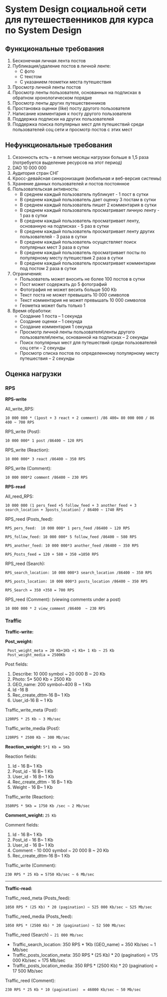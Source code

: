 # System Design социальной сети для путешественников для курса по System Design

## Функциональные требования
1.	Бесконечная личная лента постов
2.	Публикация/удаление постов в личной ленте:
    - С фото
    - С текстом
    - С указанием геометки места путешествия
3.	Просмотр личной ленты постов 
4.	Просмотр ленты пользователя, основанных на подписках в обратном хронологическом порядке
5.	Просмотр ленты других путешественников
6.	Простановка оценки (like) посту другого пользователя
7.	Написание комментария к посту другого пользователя
8.	Поддержка подписки на других пользователей
9.	Поддержка поиска популярных мест для путешествий среди пользователей соц сети и просмотр постов с этих мест

## Нефункциональные требования
1.	Сезонность есть – в летние месяцы нагрузки больше в 1,5 раза (потребуется выделение ресурсов на этот период)
2.	DAO 10 000 000
3.	Аудитория стран СНГ
4.	Кросс-девайсная синхронизация (мобильная и веб-версия системы)
5.	Хранение данных пользователей и постов постоянное
6.	Пользовательская активность:
    - В среднем каждый пользователь публикует - 1 пост в сутки
    - В среднем каждый пользователь дает оценку 3 постам в сутки
    - В среднем каждый пользователь пишет 2 комментария в сутки
    - В среднем каждый пользователь просматривает личную ленту - 1 раз в сутки 
    - В среднем каждый пользователь просматривает ленту, основанную на подписках - 5 раз в сутки
    - В среднем каждый пользователь просматривает ленту других пользователей - 3 раза в сутки
    - В среднем каждый пользователь осуществляет поиск популярных мест 3 раза в сутки
    - В среднем каждый пользователь просматривает посты по популярному месту путешествия 2 раза в сутки
    - В среднем каждый пользователь просматривает комментарии под постом 2 раза в сутки
7.	Ограничения:
    - Пользователь может вносить не более 100 постов в сутки
    - Пост может содержать до 5 фотографий
    - Фотография не может весить больше 500 Kb
    - Текст поста не может превышать 10 000 символов
    - Текст комментария не может превышать 10 000 символов
    - Геометка может быть только 1
8.	Время обработки:
    - Создание 1 поста – 1 секунда
    - Создание оценки – 1 секунда
    - Создание комментария 1 секунда
    - Просмотр личной ленты пользователя\ленты другого пользователя\ленты, основанной на подписках – 2 секунды
    - Поиск популярных мест для путешествий среди пользователей соц сети – 2 секунды
    - Просмотр списка постов по определенному популярному месту путешествия – 2 секунды

## Оценка нагрузки
### RPS
**RPS-write**

All_write_RPS:

    10 000 000 * (1post + 3 react + 2 comment) /86 400= 80 000 000 / 86 400 ~ 700 RPS

RPS_write (Post): 

    10 000 000* 1 post /86400 ~ 120 RPS

RPS_write (Reaction): 

    10 000 000* 3 react /86400 ~ 350 RPS

RPS_write (Comment):

    10 000 000*2 comment /86400 ~ 230 RPS

**RPS-read**

All_reed_RPS: 

    10 000 000 (1 pers_feed +5 follow_feed + 3 another_feed + 3 search_location + 3posts_location) / 86400 ~ 1740 RPS
 
RPS_reed (Posts_feed):

    RPS_pers_feed:  10 000 000* 1 pers_feed /86400 ~ 120 RPS 
    
    RPS_follow_feed: 10 000 000* 5 follow_feed /86400 ~ 580 RPS
    
    RPS_another_feed: 10 000 000*3 another_feed /86400 ~ 350 RPS
    
    RPS_Posts_feed = 120 + 580 + 350 =1050 RPS

RPS_reed (Search):

    RPS_search_location: 10 000 000*3 search_location /86400 ~ 350 RPS
    
    RPS_posts_location: 10 000 000*3 posts_location /86400 ~ 350 RPS
    
    RPS_Search = 350 +350 = 700 RPS

RPS_reed (Comment): (viewing comments under a post)

    10 000 000 * 2 view_comment /86400  ~ 230 RPS
    

### Traffic

**Traffic-write:**

**Post_weight:**
   
     Post_weight_meta = 20 Kb+1Kb +1 Kb+ 1 Kb ~ 25 Kb
     Post_weight_media = 2500Kb
     
Post fields:
  1.	Describe: 10 000 symbol ~ 20 000 B ~ 20 Kb
  2.	Photo: 5* 500 Kb = 2500 Kb
  3.	GEO_name: 200 symbol~400 B ~ 1 Kb
  4.	Id -16 B
  5.	Rec_create_dttm-16 B~ 1 Kb
  6.	User_id-16 B ~ 1 Kb

Traffic_write_meta (Post):

    120RPS * 25 Kb ~ 3 Mb/sec
     
Traffic_write_media (Post):

    120RPS * 2500 Kb ~ 300 Mb/sec

     
**Reaction_weight:**  ```5*1 Kb = 5Kb ```

Reaction fields:
  1.	Id - 16 B~ 1 Kb
  2.	Post_id - 16 B~ 1 Kb
  3.	User_id - 16 B~ 1 Kb
  4.	Rec_create_dttm - 16 B~ 1 Kb
  5.	Weight  - 16 B~ 1 Kb

Traffic_write (Reaction):

    350RPS * 5Kb = 1750 Kb /sec ~ 2 Mb/sec
  
**Comment_weight:**  ```25 Kb ```

Comment fields:
  1.	Id - 16 B~ 1 Kb
  2.	Post_id - 16 B~ 1 Kb
  3.	User_id - 16 B~ 1 Kb
  4.	Comment - 10 000 symbol ~ 20 000 B ~ 20 Kb
  5.	Rec_create_dttm-16 B~ 1 Kb

Traffic_write (Comment):

    230 RPS * 25 Kb = 5750 Kb/sec ~ 6 Mb/sec

------------------
    
**Traffic-read:**

Traffic_reed_meta (Posts_feed): 

    1050 RPS * (25 Kb) * 20 (pagination) ~ 525 000 Kb/sec ~ 525 Mb/sec

Traffic_reed_media (Posts_feed): 

    1050 RPS * (2500 Kb) * 20 (pagination) ~ 52 500 Mb/sec
    
Traffic_reed (Search) ```~ 21 000 Mb/sec```
  - Traffic_search_location: 350 RPS * 1Kb (GEO_name) = 350 Kb/sec ~ 1 Mb/sec
  - Traffic_posts_location_meta: 350 RPS * (25 Kb) * 20 (pagination) = 175 000 Kb/sec = 175 Mb/sec
  - Traffic_posts_location_media: 350 RPS * (2500 Kb) * 20 (pagination) = 17 500 Mb/sec

Traffic_reed (Comment): 

    230 RPS * 25 Kb * 10 (pagination)  = 46000 Kb/sec ~ 50 Mb/sec

